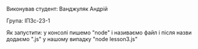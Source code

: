 Виконував студент: Ванджуляк Андрій

Група: ІПЗс-23-1

Як запустити: у консолі пишемо "node" і називаємо файл і після назви додаємо ".js" у нашому випадку "node lesson3.js"
